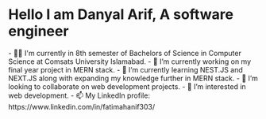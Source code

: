 <h1>Hello I am Danyal Arif, A software engineer</h1>
- 👩‍💻 I'm currently in 8th semester of Bachelors of Science in Computer Science at Comsats University Islamabad.
- 🔭 I’m currently working on my final year project in MERN stack.
- 🌱 I’m currently learning NEST.JS and NEXT.JS along with expanding my knowledge further in MERN stack.
- 👯 I’m looking to collaborate on web development projects.
- 👀 I’m interested in web development.
- 📫 My LinkedIn profile: https://www.linkedin.com/in/fatimahanif303/
